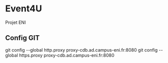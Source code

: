 # Event4U

Projet ENI

## Config GIT

git config --global http.proxy proxy-cdb.ad.campus-eni.fr:8080
git config --global https.proxy proxy-cdb.ad.campus-eni.fr:8080
